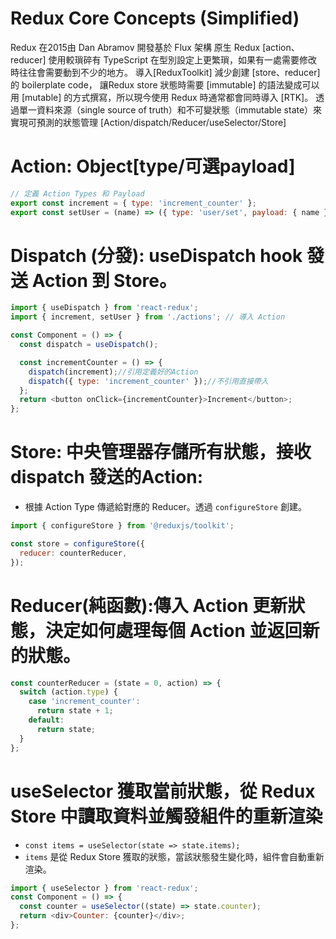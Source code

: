 # Redux Core Concepts (Simplified)
Redux 在2015由 Dan Abramov 開發基於 Flux 架構
原生 Redux [action、reducer] 使用較瑣碎有 TypeScript 在型別設定上更繁瑣，如果有一處需要修改時往往會需要動到不少的地方。
導入[ReduxToolkit] 減少創建 [store、reducer] 的 boilerplate code，
讓Redux store 狀態時需要 [immutable] 的語法變成可以用 [mutable] 的方式撰寫，所以現今使用 Redux 時通常都會同時導入 [RTK]。
透過單一資料來源（single source of truth）和不可變狀態（immutable state）來實現可預測的狀態管理
[Action/dispatch/Reducer/useSelector/Store]

# Action: Object[type/可選payload]

```javascript
// 定義 Action Types 和 Payload
export const increment = { type: 'increment_counter' };
export const setUser = (name) => ({ type: 'user/set', payload: { name } });
```

# Dispatch (分發): useDispatch hook 發送 Action 到 Store。

```javascript
import { useDispatch } from 'react-redux';
import { increment, setUser } from './actions'; // 導入 Action

const Component = () => {
  const dispatch = useDispatch();

  const incrementCounter = () => {
    dispatch(increment);//引用定義好的Action
    dispatch({ type: 'increment_counter' });//不引用直接帶入
  };
  return <button onClick={incrementCounter}>Increment</button>;
};
```
# Store: 中央管理器存儲所有狀態，接收dispatch 發送的Action:

- 根據 Action Type 傳遞給對應的 Reducer。透過 `configureStore` 創建。
```javascript
import { configureStore } from '@reduxjs/toolkit';

const store = configureStore({
  reducer: counterReducer,
});
```
# Reducer(純函數):傳入 Action 更新狀態，決定如何處理每個 Action 並返回新的狀態。

```javascript
const counterReducer = (state = 0, action) => {
  switch (action.type) {
    case 'increment_counter':
      return state + 1;
    default:
      return state;
  }
};
```

# useSelector 獲取當前狀態，從 Redux Store 中讀取資料並觸發組件的重新渲染

- `const items = useSelector(state => state.items);`
- `items` 是從 Redux Store 獲取的狀態，當該狀態發生變化時，組件會自動重新渲染。

```javascript
import { useSelector } from 'react-redux';
const Component = () => {
  const counter = useSelector((state) => state.counter);
  return <div>Counter: {counter}</div>;
};
```






